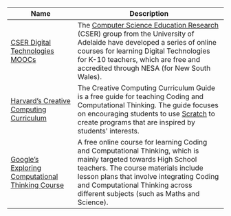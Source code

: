 Name                                                                                                           |  Description
---------------------------------------------------------------------------------------------------------------|----------------------------------------------------------------------------------------------------------------------------------------------------------------------------------------------------------------------------------------------------------------------------------------------
[CSER Digital Technologies MOOCs](https://csermoocs.adelaide.edu.au/)                                          |  The [Computer Science Education Research](https://blogs.adelaide.edu.au/cser/) (CSER) group from the University of Adelaide have developed a series of online courses for learning Digital Technologies for K-10 teachers, which are free and accredited through NESA (for New South Wales).
[Harvard’s Creative Computing Curriculum](http://scratched.gse.harvard.edu/guide/)                             |  The Creative Computing Curriculum Guide is a free guide for teaching Coding and Computational Thinking. The guide focuses on encouraging students to use [Scratch](https://scratch.mit.edu/) to create programs that are inspired by students' interests.
[Google’s Exploring Computational Thinking Course](https://computationalthinkingcourse.withgoogle.com/course)  |  A free online course for learning Coding and Computational Thinking, which is mainly targeted towards High School teachers. The course materials include lesson plans that involve integrating Coding and Computational Thinking across different subjects (such as Maths and Science).
